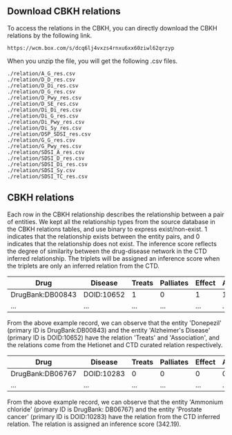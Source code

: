 ## Download CBKH relations
To access the relations in the CBKH, you can directly download the CBKH relations by the following link.
```
https://wcm.box.com/s/dcq6lj4vxzs4rnxu6xx60ziwl62qrzyp
```

When you unzip the file, you will get the following .csv files.
```
./relation/A_G_res.csv
./relation/D_D_res.csv
./relation/D_Di_res.csv
./relation/D_G_res.csv
./relation/D_Pwy_res.csv
./relation/D_SE_res.csv
./relation/Di_Di_res.csv
./relation/Di_G_res.csv
./relation/Di_Pwy_res.csv
./relation/Di_Sy_res.csv
./relation/DSP_SDSI_res.csv
./relation/G_G_res.csv
./relation/G_Pwy_res.csv
./relation/SDSI_A_res.csv
./relation/SDSI_D_res.csv
./relation/SDSI_Di_res.csv
./relation/SDSI_Sy.csv
./relation/SDSI_TC_res.csv
```

## CBKH relations
Each row in the CBKH relationship describes the relationship between a pair of entities. We kept all the relationship types from the source database in the CBKH relations tables, and use binary to express exist/non-exist. 1 indicates that the relationship exists between the entity pairs, and 0 indicates that the relationship does not exist. The inference score reflects the degree of similarity between the drug-disease network in the CTD inferred relationship. The triplets will be assigned an inference score when the triplets are only an inferred relation from the CTD. 

| Drug | Disease | Treats | Palliates | Effect | Associate | Inferred_Relation | ... | Source | Inference_Score |
| --- | --- | --- | --- | --- | --- | --- | --- | --- | --- |
| DrugBank:DB00843 | DOID:10652 | 1 | 0 | 1 | 1 | 0 | ... | CTD;DRKG;Hetionet;KEGG | ... |
| ... | ... | ... | ... | ... | ... | ... | ... | ... | ... |

From the above example record, we can observe that the entity 'Donepezil' (primary ID is DrugBank:DB00843) and the entity 'Alzheimer's Disease' (primary ID is DOID:10652) have the relation 'Treats' and 'Association', and the relations come from the Hetionet and CTD curated relation respectively.

| Drug | Disease | Treats | Palliates | Effect | Associate | Inferred_Relation | ... | Source | Inference_Score |
| --- | --- | --- | --- | --- | --- | --- | --- | --- | --- |
| DrugBank:DB06767 | DOID:10283 | 0 | 0 | 0 | 0 | 1 | ... |CTD | 342.19 |
| ... | ... | ... | ... | ... | ... | ... | ... | ... | ... |

From the above example record, we can observe that the entity 'Ammonium chloride' (primary ID is DrugBank: DB06767) and the entity 'Prostate cancer' (primary ID is DOID:10283) have the relation from the CTD inferred relation. The relation is assigned an inference score (342.19).
